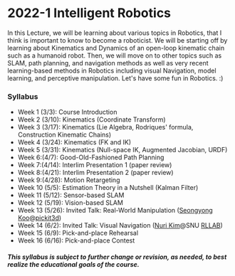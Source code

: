 # 2022-1 Intelligent Robotics
	
In this Lecture, we will be learning about various topics in Robotics, that I think is important to know to become a roboticist. We will be starting off by learning about Kinematics and Dynamics of an open-loop kinematic chain such as a humanoid robot. Then, we will move on to other topics such as SLAM, path planning, and navigation methods as well as very recent learning-based methods in Robotics including visual Navigation, model learning, and perceptive manipulation. Let's have some fun in Robotics. :) 

### Syllabus
- Week 1 (3/3): Course Introduction
- Week 2 (3/10): Kinematics (Coordinate Transform)
- Week 3 (3/17): Kinematics (Lie Algebra, Rodriques' formula, Construction Kinematic Chains)
- Week 4 (3/24): Kinematics (FK and IK)
- Week 5 (3/31): Kinematics (Null-space IK, Augmented Jacobian, URDF)
- Week 6:(4/7): Good-Old-Fashioned Path Planning
- Week 7:(4/14): Interlim Presentation 1 (paper review)
- Week 8:(4/21): Interlim Presentation 2 (paper review)
- Week 9:(4/28): Motion Retargeting
- Week 10 (5/5): Estimation Theory in a Nutshell (Kalman Filter)
- Week 11 (5/12): Sensor-based SLAM
- Week 12 (5/19): Vision-based SLAM
- Week 13 (5/26): Invited Talk: Real-World Manipulation ([Seongyong Koo](https://be.linkedin.com/in/seongyong-koo-452755120?original_referer=https%3A%2F%2Fwww.google.com%2F)@[pickit3d](https://www.pickit3d.com/))
- Week 14 (6/2): Invited Talk: Visual Navigation ([Nuri Kim](https://www.linkedin.com/in/nuri-kim/)@SNU [RLLAB](http://rllab.snu.ac.kr/))
- Week 15 (6/9): Pick-and-place Rehearsal
- Week 16 (6/16): Pick-and-place Contest

##### This syllabus is subject to further change or revision, as needed, to best realize the educational goals of the course.
